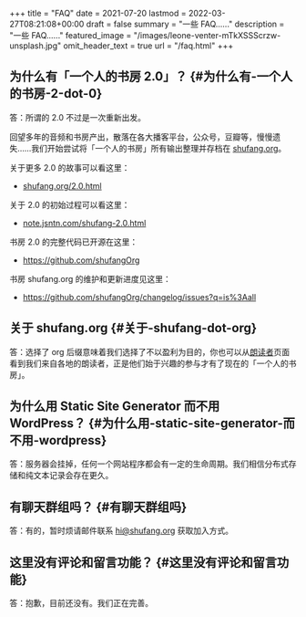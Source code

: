 +++
title = "FAQ"
date = 2021-07-20
lastmod = 2022-03-27T08:21:08+00:00
draft = false
summary = "一些 FAQ......"
description = "一些 FAQ......"
featured_image = "/images/leone-venter-mTkXSSScrzw-unsplash.jpg"
omit_header_text = true
url = "/faq.html"
+++

## 为什么有「一个人的书房 2.0」？ {#为什么有-一个人的书房-2-dot-0}

答：所谓的 2.0 不过是一次重新出发。

回望多年的音频和书房产出，散落在各大播客平台，公众号，豆瓣等，慢慢遗失……我们开始尝试将「一个人的书房」所有输出整理并存档在 [shufang.org](https://shufang.org)。

关于更多 2.0 的故事可以看这里：

-   [shufang.org/2.0.html](https://shufang.org/2.0.html)

关于 2.0 的初始过程可以看这里：

-   [note.jsntn.com/shufang-2.0.html](https://note.jsntn.com/shufang-2.0.html)

书房 2.0 的完整代码已开源在这里：

-   <https://github.com/shufangOrg>

书房 shufang.org 的维护和更新进度见这里：

-   <https://github.com/shufangOrg/changelog/issues?q=is%3Aall>


## 关于 shufang.org {#关于-shufang-dot-org}

答：选择了 org 后缀意味着我们选择了不以盈利为目的，你也可以从[朗读者](https://shufang.org/readers.html)页面看到我们来自各地的朗读者，正是他们始于兴趣的参与才有了现在的「一个人的书房」。


## 为什么用 Static Site Generator 而不用 WordPress？ {#为什么用-static-site-generator-而不用-wordpress}

答：服务器会挂掉，任何一个网站程序都会有一定的生命周期。我们相信分布式存储和纯文本记录会存在更久。


## 有聊天群组吗？ {#有聊天群组吗}

答：有的，暂时烦请邮件联系 hi@shufang.org 获取加入方式。


## 这里没有评论和留言功能？ {#这里没有评论和留言功能}

答：抱歉，目前还没有。我们正在完善。